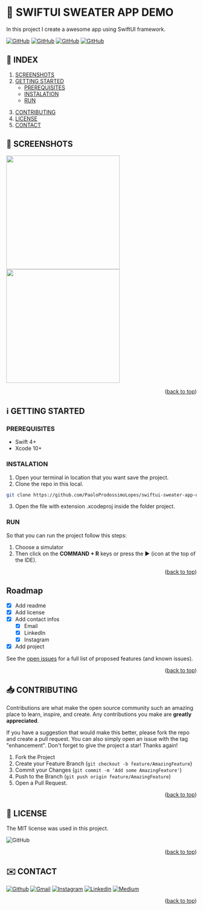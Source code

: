 <!-- SET TOP ANCHOR -->
<div id="top"></div>



<!-- PROJECT NAME -->
#  SWIFTUI SWEATER APP DEMO 



<!-- DESCRIPTION -->
In this project I create a awesome app using SwiftUI framework.



<!-- INFO BADGES -->
[![GitHub](https://img.shields.io/github/forks/PaoloProdossimoLopes/swiftui-sweater-app-demo?color=black&style=flat-square)](https://github.com/PaoloProdossimoLopes/swiftui-sweater-app-demo)
[![GitHub](https://img.shields.io/github/stars/PaoloProdossimoLopes/swiftui-sweater-app-demo?color=black&style=flat-square)](https://github.com/PaoloProdossimoLopes/swiftui-sweater-app-demo)
[![GitHub](https://img.shields.io/github/issues/PaoloProdossimoLopes/swiftui-sweater-app-demo?color=black&style=flat-square)](https://github.com/PaoloProdossimoLopes/swiftui-sweater-app-demo/issues)
[![GitHub](https://img.shields.io/github/issues-pr/PaoloProdossimoLopes/swiftui-sweater-app-demo?color=black&style=flat-square)](https://github.com/PaoloProdossimoLopes/swiftui-sweater-app-demoe/pulls)



<!-- ACTIONS -->
<!-- Unsed
## 🔎  ACTIONS
[![REPORT ISSUE](https://img.shields.io/badge/-⚠️_REPORT_ISSUE-grey?style=flat-square&logo=pull_request&logoColor=white)](https://github.com/PaoloProdossimoLopes/swiftui-sweater-app-demo/issues)
[![PULL REQUEST](https://img.shields.io/badge/-⤴️_PULL_REQUEST-grey?style=flat-square&logo=pull_request&logoColor=white)](https://github.com/PaoloProdossimoLopes/swiftui-sweater-app-demo/pulls)
-->


<!-- Index -->
## 🔢  INDEX 
1. [SCREENSHOTS](#screenshots)
2. [GETTING STARTED](#getting-started)
    - [PREREQUISITES](#prerequisites)
    - [INSTALATION](#instalation)
    - [RUN](#run)
<!-- 4. [USAGE](#usage) -->
3. [CONTRIBUTING](#contributing)
4. [LICENSE](#license)
5. [CONTACT](#contact)



<!-- SCREENSHOTS -->
## 📸  SCREENSHOTS <a name="screenshots"></a>
<img src="https://github.com/PaoloProdossimoLopes/swiftui-sweater-app-demo/blob/main/readme-assets/simulator-step1.png" height="300">                         <img src="https://github.com/PaoloProdossimoLopes/swiftui-sweater-app-demo/blob/main/readme-assets/simulator-step2.png" height="300">

<p align="right">(<a href="#top">back to top</a>)</p>



<!-- GETTING STARTED -->
## ℹ️  GETTING STARTED <a name="getting-started"></a>

### PREREQUISITES 
- Swift 4+
- Xcode 10+

### INSTALATION
1. Open your terminal in location that you want save the project.
2. Clone the repo in this local.
```sh
git clone https://github.com/PaoloProdossimoLopes/swiftui-sweater-app-demo.git
```
3. Open the file with extension .xcodeproj inside the folder project.
   
### RUN
So that you can run the project follow this steps:
1. Choose a simulator 
2. Then click on the **COMMAND + R** keys or press the ▶︎ (icon at the top of the IDE).

<p align="right">(<a href="#top">back to top</a>)</p>



<!-- USAGE EXAMPLES -->
<!--
## 🪄 USAGE <a name="usage"></a>

<p align="right">(<a href="#top">back to top</a>)</p>
-->


<!-- ROADMAP -->
## Roadmap

- [x] Add readme
- [x] Add license
- [X] Add contact infos
    - [X] Email
    - [X] LinkedIn
    - [X] Instagram
- [X] Add project

See the [open issues](https://github.com/PaoloProdossimoLopes/swiftui-sweater-app-demo/issues) for a full list of proposed features (and known issues).

<p align="right">(<a href="#top">back to top</a>)</p>



<!-- CONTRIBUTING -->
## 📥  CONTRIBUTING <a name="contributing"></a>
Contributions are what make the open source community such an amazing place to learn, inspire, and create. Any contributions you make are **greatly appreciated**.

If you have a suggestion that would make this better, please fork the repo and create a pull request. You can also simply open an issue with the tag "enhancement".
Don't forget to give the project a star! Thanks again!

1. Fork the Project
2. Create your Feature Branch (`git checkout -b feature/AmazingFeature`)
3. Commit your Changes (`git commit -m 'Add some AmazingFeature'`)
4. Push to the Branch (`git push origin feature/AmazingFeature`)
5. Open a Pull Request.

<p align="right">(<a href="#top">back to top</a>)</p>



<!-- LICENSE -->
## 📃  LICENSE <a name="license"></a>
The MIT license was used in this project.

![GitHub](https://img.shields.io/github/license/PaoloProdossimoLopes/swiftui-sweater-app-demo?color=black&style=flat-square)

<p align="right">(<a href="#top">back to top</a>)</p>



<!-- CONTACT -->
## ✉️  CONTACT <a name="contact"></a>
[![Github](https://img.shields.io/badge/GitHub-black?style=for-the-badge&logo=github&logoColor=white)](https://github.com/PaoloProdossimoLopes)
[![Gmail](https://img.shields.io/badge/Gmail-black?style=for-the-badge&logo=gmail&logoColor=white)](mailto:paolo.prodossimo.lopes@gmail.com)
[![Instagram](https://img.shields.io/badge/Instagram-black?style=for-the-badge&logo=instagram&logoColor=white)](https://www.instagram.com/ios.dev.br/)
[![Linkedin](https://img.shields.io/badge/LinkedIn-black?style=for-the-badge&logo=linkedin&logoColor=white)](https://www.linkedin.com/in/paoloprodossimolopes/)
[![Medium](https://img.shields.io/badge/Medium-black?style=for-the-badge&logo=medium&logoColor=white)](https://medium.com/@pprodossimo)

<p align="right">(<a href="#top">back to top</a>)</p>



<!--  NOTES
find for badges in 
https://shields.io/category/build
or 
https://github.com/PaoloProdossimoLopes/Badges4-README.md-Profile
-->
